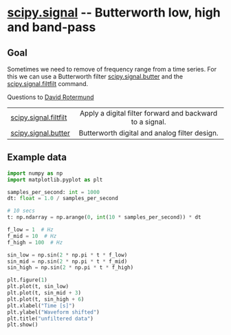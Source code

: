 # [scipy.signal](https://docs.scipy.org/doc/scipy/reference/signal.html) -- Butterworth low, high and band-pass
## Goal

Sometimes we need to remove of frequency range from a time series. For this we can use a Butterworth filter [scipy.signal.butter](https://docs.scipy.org/doc/scipy/reference/generated/scipy.signal.butter.html) and the [scipy.signal.filtfilt](https://docs.scipy.org/doc/scipy/reference/generated/scipy.signal.filtfilt.html) command. 

Questions to [David Rotermund](mailto:davrot@uni-bremen.de)

| | |
| ------------- |:-------------:|
| [scipy.signal.filtfilt](https://docs.scipy.org/doc/scipy/reference/generated/scipy.signal.filtfilt.html) | Apply a digital filter forward and backward to a signal. |
| [scipy.signal.butter](https://docs.scipy.org/doc/scipy/reference/generated/scipy.signal.butter.html)  | Butterworth digital and analog filter design. |

## Example data 

```python
import numpy as np
import matplotlib.pyplot as plt

samples_per_second: int = 1000
dt: float = 1.0 / samples_per_second

# 10 secs
t: np.ndarray = np.arange(0, int(10 * samples_per_second)) * dt

f_low = 1  # Hz
f_mid = 10  # Hz
f_high = 100  # Hz

sin_low = np.sin(2 * np.pi * t * f_low)
sin_mid = np.sin(2 * np.pi * t * f_mid)
sin_high = np.sin(2 * np.pi * t * f_high)

plt.figure(1)
plt.plot(t, sin_low)
plt.plot(t, sin_mid + 3)
plt.plot(t, sin_high + 6)
plt.xlabel("Time [s]")
plt.ylabel("Waveform shifted")
plt.title("unfiltered data")
plt.show()
```
